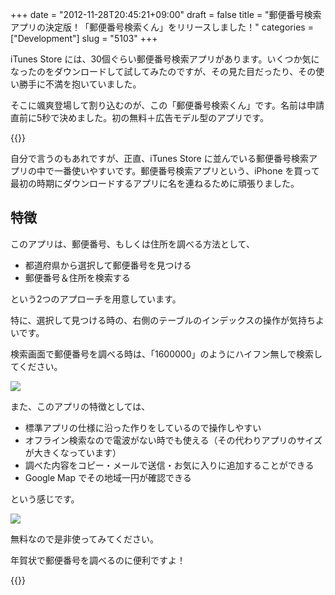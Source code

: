 +++
date = "2012-11-28T20:45:21+09:00"
draft = false
title = "郵便番号検索アプリの決定版！「郵便番号検索くん」をリリースしました！"
categories = ["Development"]
slug = "5103"
+++

iTunes Store には、30個ぐらい郵便番号検索アプリがあります。いくつか気になったのをダウンロードして試してみたのですが、その見た目だったり、その使い勝手に不満を抱いていました。

そこに颯爽登場して割り込むのが、この「郵便番号検索くん」です。名前は申請直前に5秒で決めました。初の無料＋広告モデル型のアプリです。

{{<app id="578073498" title="郵便番号検索くん 1.0（無料）" src="http://a63.phobos.apple.com/us/r1000/086/Purple/v4/55/e4/4f/55e44fa8-d915-3455-47e9-3139b4466e9c/mzl.yqfcyljo.100x100-75.png">}}

自分で言うのもあれですが、正直、iTunes Store に並んでいる郵便番号検索アプリの中で一番使いやすいです。郵便番号検索アプリという、iPhone を買って最初の時期にダウンロードするアプリに名を連ねるために頑張りました。

## 特徴

このアプリは、郵便番号、もしくは住所を調べる方法として、

* 都道府県から選択して郵便番号を見つける
* 郵便番号＆住所を検索する

という2つのアプローチを用意しています。

特に、選択して見つける時の、右側のテーブルのインデックスの操作が気持ちよいです。

検索画面で郵便番号を調べる時は、「1600000」のようにハイフン無しで検索してください。

![](/images/2012/11/5103_1.png)

また、このアプリの特徴としては、

* 標準アプリの仕様に沿った作りをしているので操作しやすい
* オフライン検索なので電波がない時でも使える（その代わりアプリのサイズが大きくなっています）
* 調べた内容をコピー・メールで送信・お気に入りに追加することができる
* Google Map でその地域一円が確認できる


という感じです。

![](/images/2012/11/5103_2.png)

無料なので是非使ってみてください。

年賀状で郵便番号を調べるのに便利ですよ！

{{<app id="578073498" title="郵便番号検索くん 1.0（無料）" src="http://a63.phobos.apple.com/us/r1000/086/Purple/v4/55/e4/4f/55e44fa8-d915-3455-47e9-3139b4466e9c/mzl.yqfcyljo.100x100-75.png">}}
